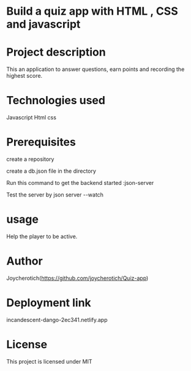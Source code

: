 # Build a quiz app with HTML , CSS and javascript

# Project description
This an application to answer questions, earn points and recording the highest score.

# Technologies used
Javascript
Html
css

# Prerequisites
create a repository 

create a db.json file in the directory

Run this command to get the backend started :json-server

Test the server by json server --watch 

# usage
Help the player to be active.

# Author 
Joycherotich(https://github.com/joycherotich/Quiz-app)

# Deployment link
incandescent-dango-2ec341.netlify.app

# License 
This project is licensed under MIT

